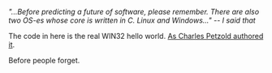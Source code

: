 
*"...Before predicting a future of software, please remember. There are also two OS-es whose core is written in C. Linux and Windows..." -- I said that*

The code in here is the real WIN32 hello world. [As Charles Petzold authored it](http://www.charlespetzold.com/blog/2014/12/The-Infamous-Windows-Hello-World-Program.html).

Before people forget. 